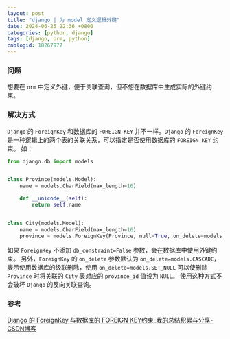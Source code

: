 ```yaml
---
layout: post
title: "django | 为 model 定义逻辑外键"
date: 2024-06-25 22:36 +0800
categories: [python, django]
tags: [django, orm, python]
cnblogid: 18267977
---
```


### 问题
想要在 `orm` 中定义外键，便于关联查询，但不想在数据库中生成实际的外键约束。



### 解决方式
`Django` 的 `ForeignKey` 和数据库的 `FOREIGN KEY` 并不一样。`Django` 的 `ForeignKey` 是一种逻辑上的两个表的关联关系，可以指定是否使用数据库的 `FOREIGN KEY` 约束。
如：
```python
from django.db import models


class Province(models.Model):
    name = models.CharField(max_length=16)

    def __unicode__(self):
        return self.name


class City(models.Model):
    name = models.CharField(max_length=16)
    province = models.ForeignKey(Province, null=True, on_delete=models.DO_NOTHING, related_name='cities', db_constraint=False)
```
如果 `ForeignKey` 不添加 `db_constraint=False` 参数，会在数据库中使用外键约束。
另外，`ForeignKey` 的 `on_delete` 参数默认为 `on_delete=models.CASCADE`，表示使用数据库的级联删除，使用 `on_delete=models.SET_NULL` 可以使删除 `Province` 时将关联的 `City` 表对应的 `province_id` 值设为 `NULL`。
使用这种方式不会破坏 `Django` 的反向关联查询。



### 参考
[Django 的 ForeignKey 与数据库的 FOREIGN KEY约束_我的总结积累与分享-CSDN博客](https://blog.csdn.net/Focus_on_linux/article/details/90521503)
